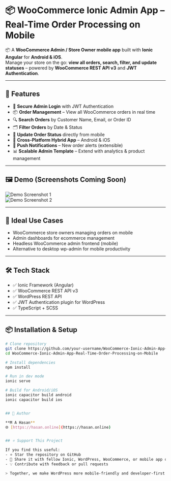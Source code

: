 # 📦 WooCommerce Ionic Admin App – Real-Time Order Processing on Mobile


📦 A **WooCommerce Admin / Store Owner mobile app** built with **Ionic Angular** for **Android & iOS**.  
Manage your store on the go: **view all orders, search, filter, and update statuses** – powered by **WooCommerce REST API v3** and **JWT Authentication**.  

---

## 🚀 Features

- 🔐 **Secure Admin Login** with JWT Authentication  
- 📦 **Order Management** – View all WooCommerce orders in real time  
- 🔍 **Search Orders** by Customer Name, Email, or Order ID  
- 🗂 **Filter Orders** by Date & Status  
- 🔄 **Update Order Status** directly from mobile  
- 📱 **Cross-Platform Hybrid App** – Android & iOS  
- 🔔 **Push Notifications** – New order alerts (extensible)  
- 📊 **Scalable Admin Template** – Extend with analytics & product management  

---

## 🖼 Demo (Screenshots Coming Soon)

![Demo Screenshot 1](demo-screenshot-1.png)  
![Demo Screenshot 2](demo-screenshot-2.png)  

---

## 📱 Ideal Use Cases

- WooCommerce store owners managing orders on mobile  
- Admin dashboards for ecommerce management  
- Headless WooCommerce admin frontend (mobile)  
- Alternative to desktop wp-admin for mobile productivity  

---

## 🛠 Tech Stack

- ✅ Ionic Framework (Angular)  
- ✅ WooCommerce REST API v3  
- ✅ WordPress REST API  
- ✅ JWT Authentication plugin for WordPress  
- ✅ TypeScript + SCSS  

---

## 📦 Installation & Setup

```bash
# Clone repository
git clone https://github.com/your-username/WooCommerce-Ionic-Admin-App-Real-Time-Order-Processing-on-Mobile.git
cd WooCommerce-Ionic-Admin-App-Real-Time-Order-Processing-on-Mobile

# Install dependencies
npm install

# Run in dev mode
ionic serve

# Build for Android/iOS
ionic capacitor build android
ionic capacitor build ios


## 🙌 Author

**M A Hasan**  
🌐 [https://hasan.online](https://hasan.online)


## ⭐ Support This Project

If you find this useful:
- ⭐ Star the repository on GitHub
- 🔗 Share it with fellow Ionic, WordPress, WooCommerce, or mobile app developers
- 💡 Contribute with feedback or pull requests

> Together, we make WordPress more mobile-friendly and developer-first 🚀